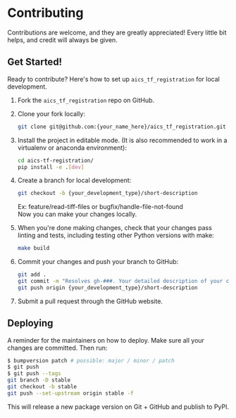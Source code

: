 # Contributing

Contributions are welcome, and they are greatly appreciated! Every little bit
helps, and credit will always be given.

## Get Started!
Ready to contribute? Here's how to set up `aics_tf_registration` for local development.

1. Fork the `aics_tf_registration` repo on GitHub.

2. Clone your fork locally:

    ```bash
    git clone git@github.com:{your_name_here}/aics_tf_registration.git
    ```

3. Install the project in editable mode. (It is also recommended to work in a virtualenv or anaconda environment):

    ```bash
    cd aics-tf-registration/
    pip install -e .[dev]
    ```

4. Create a branch for local development:

    ```bash
    git checkout -b {your_development_type}/short-description
    ```

    Ex: feature/read-tiff-files or bugfix/handle-file-not-found<br>
    Now you can make your changes locally.

5. When you're done making changes, check that your changes pass linting and
   tests, including testing other Python versions with make:

    ```bash
    make build
    ```

6. Commit your changes and push your branch to GitHub:

    ```bash
    git add .
    git commit -m "Resolves gh-###. Your detailed description of your changes."
    git push origin {your_development_type}/short-description
    ```

7. Submit a pull request through the GitHub website.

## Deploying

A reminder for the maintainers on how to deploy.
Make sure all your changes are committed.
Then run:

```bash
$ bumpversion patch # possible: major / minor / patch
$ git push
$ git push --tags
git branch -D stable
git checkout -b stable
git push --set-upstream origin stable -f
```

This will release a new package version on Git + GitHub and publish to PyPI.
